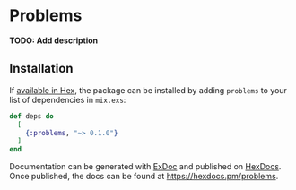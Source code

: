 # Problems

**TODO: Add description**

## Installation

If [available in Hex](https://hex.pm/docs/publish), the package can be installed
by adding `problems` to your list of dependencies in `mix.exs`:

```elixir
def deps do
  [
    {:problems, "~> 0.1.0"}
  ]
end
```

Documentation can be generated with [ExDoc](https://github.com/elixir-lang/ex_doc)
and published on [HexDocs](https://hexdocs.pm). Once published, the docs can
be found at <https://hexdocs.pm/problems>.

